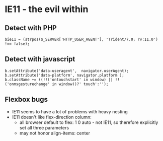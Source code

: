 # IE11 - the evil within

## Detect with PHP

```$ie11 = (strpos($_SERVER['HTTP_USER_AGENT'], 'Trident/7.0; rv:11.0') !== false);```

## Detect with javascript

```var b = document.documentElement;
b.setAttribute('data-useragent',  navigator.userAgent);
b.setAttribute('data-platform', navigator.platform );
b.className += ((!!('ontouchstart' in window) || !!('onmsgesturechange' in window))?' touch':'');
```

## Flexbox bugs

- IE11 seems to have a lot of problems with heavy nesting
- IE11 doesn't like flex-direction column:
    - all browser default to flex: 1 0 auto - not IE11, so therefore explicitly set all three parameters
    - may not honor align-items: center
